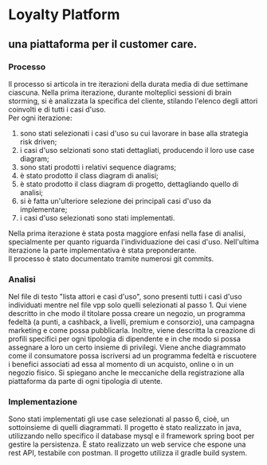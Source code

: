 # Loyalty Platform
## una piattaforma per il customer care.

### Processo
Il processo si articola in tre iterazioni della durata media di due settimane ciascuna.
Nella prima iterazione, durante molteplici sessioni di brain storming, si è analizzata la specifica del cliente, stilando l'elenco degli attori coinvolti e di tutti i casi d'uso.\
Per ogni iterazione:
  1) sono stati selezionati i casi d'uso su cui lavorare in base alla strategia risk driven;
  2) i casi d'uso selzionati sono stati dettagliati, producendo il loro use case diagram;
  3) sono stati prodotti i relativi sequence diagrams;
  4) è stato prodotto il class diagram di analisi;
  5) è stato prodotto il class diagram di progetto, dettagliando quello di analisi;
  6) si è fatta un'ulteriore selezione dei principali casi d'uso da implementare;
  7) i casi d'uso selezionati sono stati implementati.

Nella prima iterazione è stata posta maggiore enfasi nella fase di analisi, specialmente per quanto riguarda l'individuazione dei casi d'uso.
Nell'ultima iterazione la parte implementativa è stata preponderante.\
Il processo è stato documentato tramite numerosi git commits.


### Analisi

Nel file di testo "lista attori e casi d'uso", sono presenti tutti i casi d'uso individuati mentre nel file vpp solo quelli selezionati al passo 1.
Qui viene descritto in che modo il titolare possa creare un negozio, un programma fedeltà (a punti, a cashback, a livelli, premium e consorzio), una campagna marketing e come possa pubblicarla. Inoltre, viene descritta la creazione di profili specifici per ogni tipologia di dipendente e in che modo si possa assegnare a loro un certo insieme di privilegi. Viene anche diagrammato come il consumatore possa iscriversi ad un programma fedeltà e riscuotere i benefici associati ad essa al momento di un acquisto, online o in un negozio fisico. Si spiegano anche le meccaniche della registrazione alla piattaforma da parte di ogni tipologia di utente.



### Implementazione

Sono stati implementati gli use case selezionati al passo 6, cioè, un sottoinsieme di quelli diagrammati.
Il progetto è stato realizzato in java, utilizzando nello specifico il database mysql e il framework spring boot per gestire la persistenza.
È stato realizzato un web service che espone una rest API, testabile con postman.
Il progetto utilizza il gradle build system.





